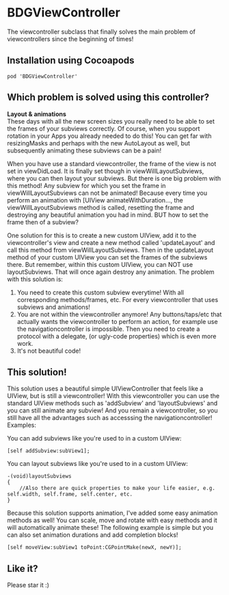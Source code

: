BDGViewController
========

The viewcontroller subclass that finally solves the main problem of viewcontrollers since the beginning of times!

## Installation using Cocoapods
```
pod 'BDGViewController'
```

## Which problem is solved using this controller?

**Layout & animations**<br/>
These days with all the new screen sizes you really need to be able to set the frames of your subviews correctly. Of course, when you support rotation in your Apps you already needed to do this! You can get far with resizingMasks and perhaps with the new AutoLayout as well, but subsequently animating these subviews can be a pain!

When you have use a standard viewcontroller, the frame of the view is not set in viewDidLoad. It is finally set though in viewWillLayoutSubviews, where you can then layout your subviews. But there is one big problem with this method! Any subview for which you set the frame in viewWillLayoutSubviews can not be animated! Because every time you perform an animation with [UIView animateWithDuration..., the viewWillLayoutSubviews method is called, resetting the frame and destroying any beautiful animation you had in mind. BUT how to set the frame then of a subview?

One solution for this is to create a new custom UIView, add it to the viewcontroller's view and create a new method called 'updateLayout' and call this method from viewWillLayoutSubviews. Then in the updateLayout method of your custom UIView you can set the frames of the subviews there. But remember, within this custom UIView, you can NOT use layoutSubviews. That will once again destroy any animation.
The problem with this solution is:
1. You need to create this custom subview everytime! With all corresponding methods/frames, etc. For every viewcontroller that uses subviews and animations!
2. You are not within the viewcontroller anymore! Any buttons/taps/etc that actually wants the viewcontroller to perform an action, for example use the navigationcontroller is impossible. Then you need to create a protocol with a delegate, (or ugly-code properties) which is even more work. 
3. It's not beautiful code!

## This solution!

This solution uses a beautiful simple UIViewController that feels like a UIView, but is still a viewcontroller! With this viewcontroller you can use the standard UIView methods such as 'addSubview' and 'layoutSubviews' and you can still animate any subview! And you remain a viewcontroller, so you still have all the advantages such as accesssing the navigationcontroller!
Examples:

You can add subviews like you're used to in a custom UIView:
```
[self addSubview:subView1];
```

You can layout subviews like you're used to in a custom UIView:
```
-(void)layoutSubviews
{
	//Also there are quick properties to make your life easier, e.g. self.width, self.frame, self.center, etc.
}
```

Because this solution supports animation, I've added some easy animation methods as well! You can scale, move and rotate with easy methods and it will automatically animate these! The following example is simple but you can also set animation durations and add completion blocks!
```
[self moveView:subView1 toPoint:CGPointMake(newX, newY)];
```

## Like it?
Please star it :)